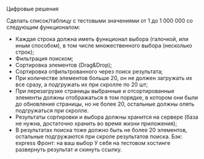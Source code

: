 Цифровые решения

Сделать список/таблицу с тестовыми значениями от 1 до 1 000 000 со следующим функционалом:
 - Каждая строка должна иметь функционал выбора (галочкой, или иным способом), в том числе множественного выбора (несколько строк);
 - Фильтрация поиском;
 - Сортировка элементов (Drag&Drop);
 - Сортировка отфильтрованного через поиск результата;
 - При количестве элементов больше 20, он не должен загружать их все сразу, а подгружать их при скролле по 20 шт;
 - При перезагрузке страницы выбранные и отсортированные элементы должны отображаться в том порядке, в котором они были до обновления страницы, но не более 20, остальные должны опять подгружаться при скролле.
 - Результаты сортировки и выбора должны хранится на сервере (база не нужна, достаточно хранить во время жизни приложения);
 - В результатах поиска тоже должно быть не более 20 элементов, остальные подгружаются при скроле результатов поиска.
Бэк: express
Фронт: на ваш выбор
У себя на тестовом хостинге развернуть результат и скинуть ссылку.



